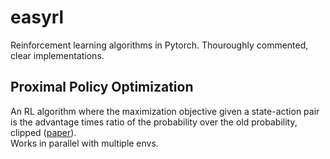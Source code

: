# easyrl
Reinforcement learning algorithms in Pytorch. Thouroughly commented, clear implementations.
## Proximal Policy Optimization
An RL algorithm where the maximization objective given a state-action pair is the advantage times ratio of the probability over the old probability, clipped ([paper](https://arxiv.org/pdf/1707.06347.pdf)).  
Works in parallel with multiple envs.
